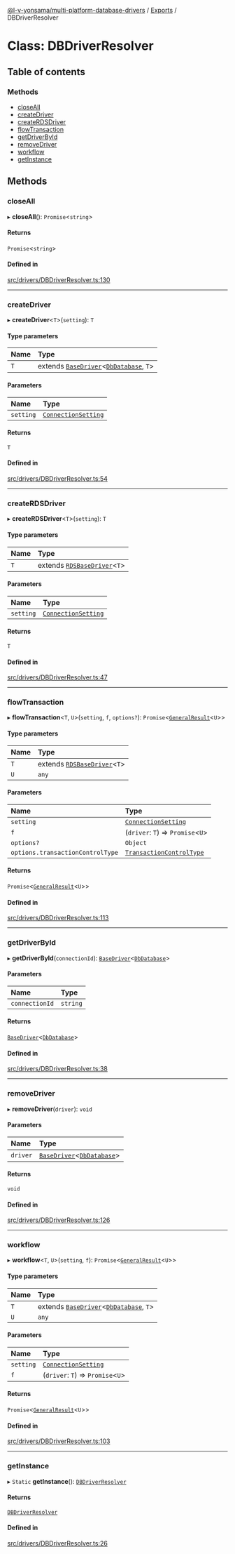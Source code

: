 [@l-v-yonsama/multi-platform-database-drivers](../README.md) / [Exports](../modules.md) / DBDriverResolver

# Class: DBDriverResolver

## Table of contents

### Methods

- [closeAll](DBDriverResolver.md#closeall)
- [createDriver](DBDriverResolver.md#createdriver)
- [createRDSDriver](DBDriverResolver.md#createrdsdriver)
- [flowTransaction](DBDriverResolver.md#flowtransaction)
- [getDriverById](DBDriverResolver.md#getdriverbyid)
- [removeDriver](DBDriverResolver.md#removedriver)
- [workflow](DBDriverResolver.md#workflow)
- [getInstance](DBDriverResolver.md#getinstance)

## Methods

### closeAll

▸ **closeAll**(): `Promise`<`string`\>

#### Returns

`Promise`<`string`\>

#### Defined in

[src/drivers/DBDriverResolver.ts:130](https://github.com/l-v-yonsama/db-drivers/blob/6b82ef0/src/drivers/DBDriverResolver.ts#L130)

___

### createDriver

▸ **createDriver**<`T`\>(`setting`): `T`

#### Type parameters

| Name | Type |
| :------ | :------ |
| `T` | extends [`BaseDriver`](BaseDriver.md)<[`DbDatabase`](../modules.md#dbdatabase), `T`\> |

#### Parameters

| Name | Type |
| :------ | :------ |
| `setting` | [`ConnectionSetting`](../modules.md#connectionsetting) |

#### Returns

`T`

#### Defined in

[src/drivers/DBDriverResolver.ts:54](https://github.com/l-v-yonsama/db-drivers/blob/6b82ef0/src/drivers/DBDriverResolver.ts#L54)

___

### createRDSDriver

▸ **createRDSDriver**<`T`\>(`setting`): `T`

#### Type parameters

| Name | Type |
| :------ | :------ |
| `T` | extends [`RDSBaseDriver`](RDSBaseDriver.md)<`T`\> |

#### Parameters

| Name | Type |
| :------ | :------ |
| `setting` | [`ConnectionSetting`](../modules.md#connectionsetting) |

#### Returns

`T`

#### Defined in

[src/drivers/DBDriverResolver.ts:47](https://github.com/l-v-yonsama/db-drivers/blob/6b82ef0/src/drivers/DBDriverResolver.ts#L47)

___

### flowTransaction

▸ **flowTransaction**<`T`, `U`\>(`setting`, `f`, `options?`): `Promise`<[`GeneralResult`](GeneralResult.md)<`U`\>\>

#### Type parameters

| Name | Type |
| :------ | :------ |
| `T` | extends [`RDSBaseDriver`](RDSBaseDriver.md)<`T`\> |
| `U` | `any` |

#### Parameters

| Name | Type |
| :------ | :------ |
| `setting` | [`ConnectionSetting`](../modules.md#connectionsetting) |
| `f` | (`driver`: `T`) => `Promise`<`U`\> |
| `options?` | `Object` |
| `options.transactionControlType` | [`TransactionControlType`](../modules.md#transactioncontroltype) |

#### Returns

`Promise`<[`GeneralResult`](GeneralResult.md)<`U`\>\>

#### Defined in

[src/drivers/DBDriverResolver.ts:113](https://github.com/l-v-yonsama/db-drivers/blob/6b82ef0/src/drivers/DBDriverResolver.ts#L113)

___

### getDriverById

▸ **getDriverById**(`connectionId`): [`BaseDriver`](BaseDriver.md)<[`DbDatabase`](../modules.md#dbdatabase)\>

#### Parameters

| Name | Type |
| :------ | :------ |
| `connectionId` | `string` |

#### Returns

[`BaseDriver`](BaseDriver.md)<[`DbDatabase`](../modules.md#dbdatabase)\>

#### Defined in

[src/drivers/DBDriverResolver.ts:38](https://github.com/l-v-yonsama/db-drivers/blob/6b82ef0/src/drivers/DBDriverResolver.ts#L38)

___

### removeDriver

▸ **removeDriver**(`driver`): `void`

#### Parameters

| Name | Type |
| :------ | :------ |
| `driver` | [`BaseDriver`](BaseDriver.md)<[`DbDatabase`](../modules.md#dbdatabase)\> |

#### Returns

`void`

#### Defined in

[src/drivers/DBDriverResolver.ts:126](https://github.com/l-v-yonsama/db-drivers/blob/6b82ef0/src/drivers/DBDriverResolver.ts#L126)

___

### workflow

▸ **workflow**<`T`, `U`\>(`setting`, `f`): `Promise`<[`GeneralResult`](GeneralResult.md)<`U`\>\>

#### Type parameters

| Name | Type |
| :------ | :------ |
| `T` | extends [`BaseDriver`](BaseDriver.md)<[`DbDatabase`](../modules.md#dbdatabase), `T`\> |
| `U` | `any` |

#### Parameters

| Name | Type |
| :------ | :------ |
| `setting` | [`ConnectionSetting`](../modules.md#connectionsetting) |
| `f` | (`driver`: `T`) => `Promise`<`U`\> |

#### Returns

`Promise`<[`GeneralResult`](GeneralResult.md)<`U`\>\>

#### Defined in

[src/drivers/DBDriverResolver.ts:103](https://github.com/l-v-yonsama/db-drivers/blob/6b82ef0/src/drivers/DBDriverResolver.ts#L103)

___

### getInstance

▸ `Static` **getInstance**(): [`DBDriverResolver`](DBDriverResolver.md)

#### Returns

[`DBDriverResolver`](DBDriverResolver.md)

#### Defined in

[src/drivers/DBDriverResolver.ts:26](https://github.com/l-v-yonsama/db-drivers/blob/6b82ef0/src/drivers/DBDriverResolver.ts#L26)
